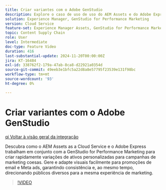 ```yaml
---
title: Criar variantes com o Adobe GenStudio
description: Explore o caso de uso de uso do AEM Assets e do Adobe Express para criar variações de ativos para usar em emails e Meta ads usados para promover a mesma experiência de marketing.
solution: Experience Manager, GenStudio for Performance Marketing
version: Cloud Service
feature-set: Experience Manager Assets, GenStudio for Performance Marketing
topic: Content Supply Chain
role: User
level: Intermediate
doc-type: Feature Video
duration: 416
last-substantial-update: 2024-11-20T00:00:00Z
jira: KT-16484
exl-id: 338762f2-179a-47ab-8ca8-d22921a0354d
source-git-commit: 49eeb3e1bfc5a22d8a8e57795f23539e131f98bc
workflow-type: tm+mt
source-wordcount: '93'
ht-degree: 0%

---
```


# Criar variantes com o Adobe GenStudio

[qi Voltar à visão geral da integração](../../overview.md)

Descubra como o AEM Assets as a Cloud Service e o Adobe Express trabalham em conjunto com a GenStudio for Performance Marketing para criar rapidamente variações de ativos personalizadas para campanhas de marketing coesas. Gere e adapte visuais facilmente para promoções de email e Meta ads, garantindo consistência e, ao mesmo tempo, direcionando públicos diversos para a mesma experiência de marketing.

>[!VIDEO](https://video.tv.adobe.com/v/3439266/?learn=on)
